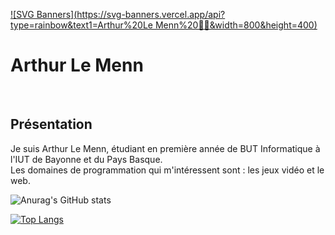 [![SVG Banners](https://svg-banners.vercel.app/api?type=rainbow&text1=Arthur%20Le Menn%20👨‍🎓&width=800&height=400)](https://github.com/Akshay090/svg-banners)

<p align = "center">
    <h1> Arthur Le Menn </h1>
  <br>
  <h2> Présentation </h2>
  <p> Je suis Arthur Le Menn, étudiant en première année de BUT Informatique à l'IUT de Bayonne et du Pays Basque. <br>
  Les domaines de programmation qui m'intéressent sont : les jeux vidéo et le web. </p>
</p>



![Anurag's GitHub stats](https://github-readme-stats.vercel.app/api?username=Arthur-Le-M&show_icons=true&theme=radical)

[![Top Langs](https://github-readme-stats.vercel.app/api/top-langs/?username=Arthur-Le-M)](https://github.com/anuraghazra/github-readme-stats)
